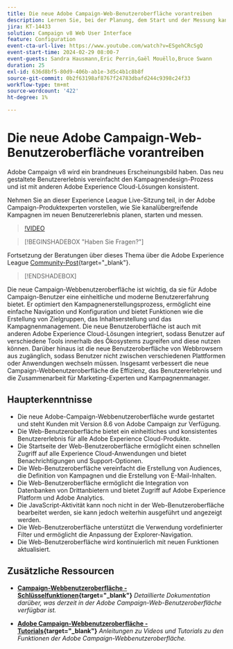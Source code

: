 ```yaml
---
title: Die neue Adobe Campaign-Web-Benutzeroberfläche vorantreiben
description: Lernen Sie, bei der Planung, dem Start und der Messung kanalübergreifender Marketingstrategien, einschließlich E-Mail-Marketing und Social-Media-Marketing, mithilfe der neuen Adobe Campaign-Web-Benutzeroberfläche effizienter zu sein.
jira: KT-14433
solution: Campaign v8 Web User Interface
feature: Configuration
event-cta-url-live: https://www.youtube.com/watch?v=ESgehCRcSgQ
event-start-time: 2024-02-29 08:00-7
event-guests: Sandra Hausmann,Eric Perrin,Gaël Mouëllo,Bruce Swann
duration: 25
exl-id: 636d8bf5-80d9-406b-ab1e-3d5c4b1c8b8f
source-git-commit: 0b2f63198af8767f24783dbafd244c9398c24f33
workflow-type: tm+mt
source-wordcount: '422'
ht-degree: 1%

---
```


# Die neue Adobe Campaign-Web-Benutzeroberfläche vorantreiben

Adobe Campaign v8 wird ein brandneues Erscheinungsbild haben. Das neu gestaltete Benutzererlebnis vereinfacht den Kampagnendesign-Prozess und ist mit anderen Adobe Experience Cloud-Lösungen konsistent.

Nehmen Sie an dieser Experience League Live-Sitzung teil, in der Adobe Campaign-Produktexperten vorstellen, wie Sie kanalübergreifende Kampagnen im neuen Benutzererlebnis planen, starten und messen.

>[!VIDEO](https://video.tv.adobe.com/v/3427258/?quality=12&learn=on)

>[!BEGINSHADEBOX &quot;Haben Sie Fragen?&quot;]

Fortsetzung der Beratungen über dieses Thema über die Adobe Experience League [Community-Post](https://experienceleaguecommunities.adobe.com/t5/adobe-campaign-classic/experience-league-live-post-session-discussion-leaping-ahead/m-p/656893#M2671){target="_blank"}.

>[!ENDSHADEBOX]

Die neue Campaign-Webbenutzeroberfläche ist wichtig, da sie für Adobe Campaign-Benutzer eine einheitliche und moderne Benutzererfahrung bietet. Er optimiert den Kampagnenerstellungsprozess, ermöglicht eine einfache Navigation und Konfiguration und bietet Funktionen wie die Erstellung von Zielgruppen, das Inhaltserstellung und das Kampagnenmanagement. Die neue Benutzeroberfläche ist auch mit anderen Adobe Experience Cloud-Lösungen integriert, sodass Benutzer auf verschiedene Tools innerhalb des Ökosystems zugreifen und diese nutzen können. Darüber hinaus ist die neue Benutzeroberfläche von Webbrowsern aus zugänglich, sodass Benutzer nicht zwischen verschiedenen Plattformen oder Anwendungen wechseln müssen. Insgesamt verbessert die neue Campaign-Webbenutzeroberfläche die Effizienz, das Benutzererlebnis und die Zusammenarbeit für Marketing-Experten und Kampagnenmanager.

## Haupterkenntnisse

* Die neue Adobe-Campaign-Webbenutzeroberfläche wurde gestartet und steht Kunden mit Version 8.6 von Adobe Campaign zur Verfügung.
* Die Web-Benutzeroberfläche bietet ein einheitliches und konsistentes Benutzererlebnis für alle Adobe Experience Cloud-Produkte.
* Die Startseite der Web-Benutzeroberfläche ermöglicht einen schnellen Zugriff auf alle Experience Cloud-Anwendungen und bietet Benachrichtigungen und Support-Optionen.
* Die Web-Benutzeroberfläche vereinfacht die Erstellung von Audiences, die Definition von Kampagnen und die Erstellung von E-Mail-Inhalten.
* Die Web-Benutzeroberfläche ermöglicht die Integration von Datenbanken von Drittanbietern und bietet Zugriff auf Adobe Experience Platform und Adobe Analytics.
* Die JavaScript-Aktivität kann noch nicht in der Web-Benutzeroberfläche bearbeitet werden, sie kann jedoch weiterhin ausgeführt und angezeigt werden.
* Die Web-Benutzeroberfläche unterstützt die Verwendung vordefinierter Filter und ermöglicht die Anpassung der Explorer-Navigation.
* Die Web-Benutzeroberfläche wird kontinuierlich mit neuen Funktionen aktualisiert.


## Zusätzliche Ressourcen

* **[Campaign-Webbenutzeroberfläche - Schlüsselfunktionen](https://experienceleague.adobe.com/docs/campaign-web/v8/whats-new.html?lang=de){target="_blank"}**
  *Detaillierte Dokumentation darüber, was derzeit in der Adobe Campaign-Web-Benutzeroberfläche verfügbar ist.*

* **[Adobe Campaign-Webbenutzeroberfläche - Tutorials](https://experienceleague.adobe.com/docs/campaign-web-learn/tutorials/overview.html?lang=en){target="_blank"}**
  *Anleitungen zu Videos und Tutorials zu den Funktionen der Adobe Campaign-Webbenutzeroberfläche.*

